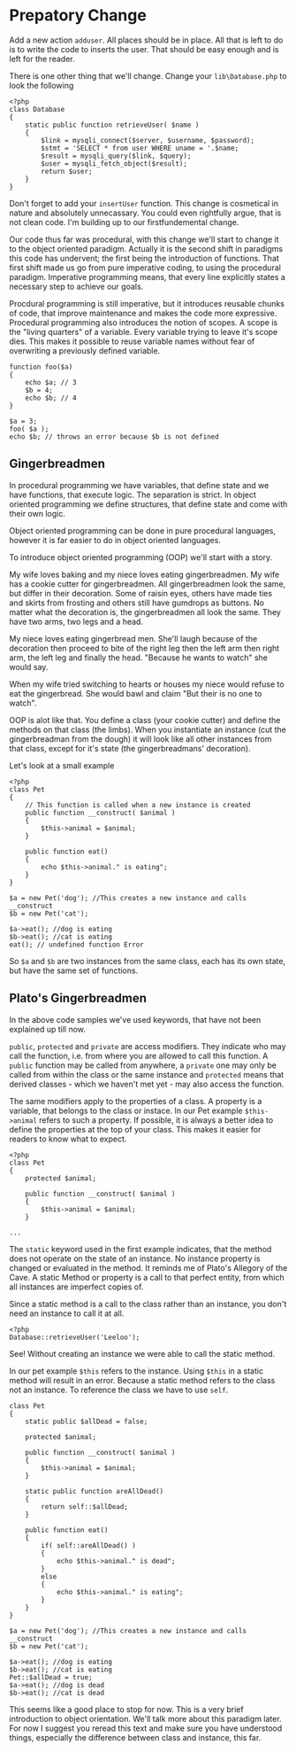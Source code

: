 Prepatory Change
================

Add a new action `adduser`. All places should be in place. All that is left to do is to write the code to inserts the user. That should be easy enough and is left for the reader.

There is one other thing that we'll change. Change your `lib\Database.php` to look the following

    <?php
    class Database
    {
        static public function retrieveUser( $name )
        {
            $link = mysqli_connect($server, $username, $password);
            $stmt = 'SELECT * from user WHERE uname = '.$name;
            $result = mysqli_query($link, $query);
            $user = mysqli_fetch_object($result);
            return $user;
        }
    }

Don't forget to add your `insertUser` function. This change is cosmetical in nature and absolutely unnecassary. You could even rightfully argue, that is not clean code. I'm building up to our firstfundemental change.

Our code thus far was procedural, with this change we'll start to change it to the object oriented paradigm. Actually it is the second shift in paradigms this code has undervent; the first being the introduction of functions. That first shift made us go from pure imperative coding, to using the procedural paradigm. Imperative programming means, that every line explicitly states a necessary step to achieve our goals. 

Procdural programming is still imperative, but it introduces reusable chunks of code, that improve maintenance and makes the code more expressive. Procedural programming also introduces the notion of scopes. A scope is the "living quarters" of a variable. Every variable trying to leave it's scope dies. This makes it possible to reuse variable names without fear of overwriting a previously defined variable.

    function foo($a)
    {
        echo $a; // 3
        $b = 4;
        echo $b; // 4
    }

    $a = 3;
    foo( $a );
    echo $b; // throws an error because $b is not defined

## Gingerbreadmen
In procedural programming we have variables, that define state and we have functions, that execute logic. The separation is strict. In object oriented programming we define structures, that define state and come with their own logic.

Object oriented programming can be done in pure procedural languages, however it is far easier to do in object oriented languages.

To introduce object oriented programming (OOP) we'll start with a story.

My wife loves baking and my niece loves eating gingerbreadmen. My wife has a cookie cutter for gingerbreadmen. All gingerbreadmen look the same, but differ in their decoration. Some of raisin eyes, others have made ties and skirts from frosting and others still have gumdrops as buttons. No matter what the decoration is, the gingerbreadmen all look the same. They have two arms, two legs and a head.

My niece loves eating gingerbread men. She'll laugh because of the decoration then proceed to bite of the right leg then the left arm then right arm, the left leg and finally the head. "Because he wants to watch" she would say. 

When my wife tried switching to hearts or houses my niece would refuse to eat the gingerbread. She would bawl and claim "But their is no one to watch".

OOP is alot like that. You define a class (your cookie cutter) and define the methods on that class (the limbs). When you instantiate an instance (cut the gingerbreadman from the dough) it will look like all other instances from that class, except for it's state (the gingerbreadmans' decoration).

Let's look at a small example

    <?php
    class Pet
    {
        // This function is called when a new instance is created
        public function __construct( $animal )
        {
            $this->animal = $animal;
        }

        public function eat()
        {
            echo $this->animal." is eating";
        }
    }

    $a = new Pet('dog'); //This creates a new instance and calls __construct
    $b = new Pet('cat');
    
    $a->eat(); //dog is eating
    $b->eat(); //cat is eating
    eat(); // undefined function Error

So `$a` and `$b` are two instances from the same class, each has its own state, but have the same set of functions.

## Plato's Gingerbreadmen
In the above code samples we've used keywords, that have not been explained up till now.

`public`, `protected` and `private` are access modifiers. They indicate who may call the function, i.e. from where you are allowed to call this function. A `public` function may be called from anywhere, a `private` one may only be called from within the class or the same instance and `protected` means that derived classes - which we haven't met yet - may also access the function.

The same modifiers apply to the properties of a class. A property is a variable, that belongs to the class or instace. In our Pet example `$this->animal` refers to such a property. If possible, it is always a better idea to define the properties at the top of your class. This makes it easier for readers to know what to expect.


    <?php
    class Pet
    {
        protected $animal;
        
        public function __construct( $animal )
        {
            $this->animal = $animal;
        }

    ...

The `static` keyword used in the first example indicates, that the method does not operate on the state of an instance. No instance property is changed or evaluated in the method. It reminds me of Plato's Allegory of the Cave. A static Method or property is a call to that perfect entity, from which all instances are imperfect copies of.

Since a static method is a call to the class rather than an instance, you don't need an instance to call it at all.

    <?php
    Database::retrieveUser('Leeloo');

See! Without creating an instance we were able to call the static method. 

In our pet example `$this` refers to the instance. Using `$this` in a static method will result in an error. Because a static method refers to the class not an instance. To reference the class we have to use `self`.

    class Pet
    {
        static public $allDead = false;
        
        protected $animal;
        
        public function __construct( $animal )
        {
            $this->animal = $animal;
        }
        
        static public function areAllDead()
        {
            return self::$allDead;
        }
        
        public function eat()
        {
            if( self::areAllDead() )
            {
                echo $this->animal." is dead";
            }
            else
            {
                echo $this->animal." is eating";
            }
        }
    }

    $a = new Pet('dog'); //This creates a new instance and calls __construct
    $b = new Pet('cat');
    
    $a->eat(); //dog is eating
    $b->eat(); //cat is eating
    Pet::$allDead = true;
    $a->eat(); //dog is dead
    $b->eat(); //cat is dead

This seems like a good place to stop for now. This is a very brief introduction to object orientation. We'll talk more about this paradigm later. For now I suggest you reread this text and make sure you have understood things, especially the difference between class and instance, this far.
